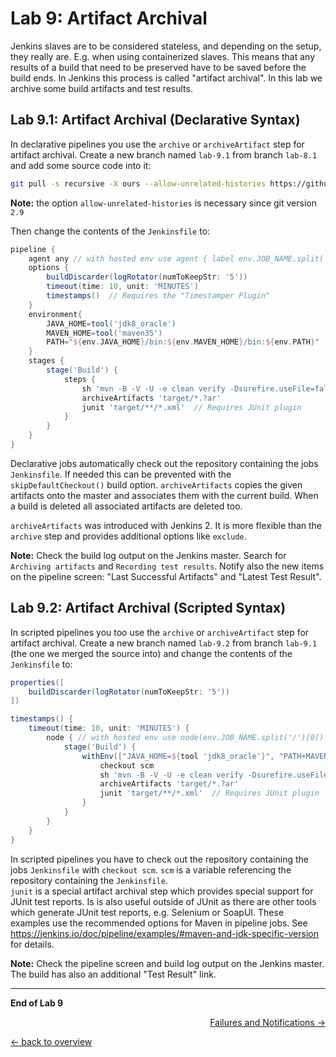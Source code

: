 Lab 9: Artifact Archival
========================

Jenkins slaves are to be considered stateless, and depending on the setup, they really are. E.g. when using containerized slaves.
This means that any results of a build that need to be preserved have to be saved before the build ends.
In Jenkins this process is called "artifact archival".
In this lab we archive some build artifacts and test results.

Lab 9.1: Artifact Archival (Declarative Syntax)
-----------------------------------------------

In declarative pipelines you use the ``archive`` or ``archiveArtifact`` step
for artifact archival.
Create a new branch named ``lab-9.1`` from branch ``lab-8.1`` and add some source
code into it:

```bash
git pull -s recursive -X ours --allow-unrelated-histories https://github.com/LableOrg/java-maven-junit-helloworld
```
**Note:** the option ``allow-unrelated-histories`` is necessary since git version ``2.9``

Then change the contents of the ``Jenkinsfile`` to:

```groovy
pipeline {
    agent any // with hosted env use agent { label env.JOB_NAME.split('/')[0] }
    options {
        buildDiscarder(logRotator(numToKeepStr: '5'))
        timeout(time: 10, unit: 'MINUTES')
        timestamps()  // Requires the "Timestamper Plugin"
    }
    environment{
        JAVA_HOME=tool('jdk8_oracle')
        MAVEN_HOME=tool('maven35')
        PATH="${env.JAVA_HOME}/bin:${env.MAVEN_HOME}/bin:${env.PATH}"
    }
    stages {
        stage('Build') {
            steps {
                sh 'mvn -B -V -U -e clean verify -Dsurefire.useFile=false'
                archiveArtifacts 'target/*.?ar'
                junit 'target/**/*.xml'  // Requires JUnit plugin
            }
        }
    }
}
```
Declarative jobs automatically check out the repository containing the jobs ``Jenkinsfile``.
If needed this can be prevented with the ``skipDefaultCheckout()`` build option.
``archiveArtifacts`` copies the given artifacts onto the master and associates them with
the current build. When a build is deleted all associated artifacts are deleted too.

``archiveArtifacts`` was introduced with Jenkins 2. It is more flexible than the ``archive`` step and provides additional options like ``exclude``.  

**Note:** Check the build log output on the Jenkins master. Search for ``Archiving artifacts`` and ``Recording test results``.
Notify also the new items on the pipeline screen: "Last Successful Artifacts" and "Latest Test Result".

Lab 9.2: Artifact Archival (Scripted Syntax)
--------------------------------------------

In scripted pipelines you too use the ``archive`` or ``archiveArtifact`` step for artifact archival.
Create a new branch named ``lab-9.2`` from branch ``lab-9.1`` (the one
we merged the source into) and change the contents of the ``Jenkinsfile`` to:

```groovy
properties([
    buildDiscarder(logRotator(numToKeepStr: '5'))
])

timestamps() {
    timeout(time: 10, unit: 'MINUTES') {
        node { // with hosted env use node(env.JOB_NAME.split('/')[0])
            stage('Build') {
                withEnv(["JAVA_HOME=${tool 'jdk8_oracle'}", "PATH+MAVEN=${tool 'maven35'}/bin:${env.JAVA_HOME}/bin"]) {
                    checkout scm
                    sh 'mvn -B -V -U -e clean verify -Dsurefire.useFile=false'
                    archiveArtifacts 'target/*.?ar'
                    junit 'target/**/*.xml'  // Requires JUnit plugin
                }
            }
        }
    }
}
```

In scripted pipelines you have to check out the repository containing the jobs ``Jenkinsfile``
with ``checkout scm``. ``scm`` is a variable referencing the repository containing the ``Jenkinsfile``.  
``junit`` is a special artifact archival step which provides special support
for JUnit test reports. Is is also useful outside of JUnit as there are other tools
which generate JUnit test reports, e.g. Selenium or SoapUI.
These examples use the recommended options for Maven in pipeline jobs.
See <https://jenkins.io/doc/pipeline/examples/#maven-and-jdk-specific-version> for details.

**Note:** Check the pipeline screen and build log output on the Jenkins master. The build has also an additional "Test Result" link.

---

**End of Lab 9**

<p width="100px" align="right"><a href="10_failures.md">Failures and Notifications →</a></p>

[← back to overview](../README.md)
